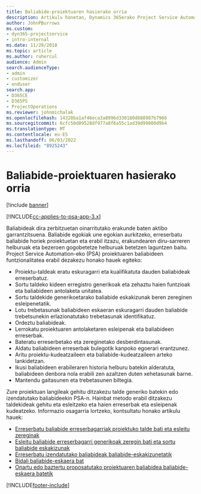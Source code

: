 ```yaml
---
title: Baliabide-proiektuaren hasierako orria
description: Artikulu honetan, Dynamics 365erako Project Service Automation (PSA) erakundeko baliabideen administrazio-ahalmenei buruzko informazioa ematen da.
author: JohnPBurrows
ms.custom:
- dyn365-projectservice
- intro-internal
ms.date: 11/28/2018
ms.topic: article
ms.author: ruhercul
audience: Admin
search.audienceType:
- admin
- customizer
- enduser
search.app:
- D365CE
- D365PS
- ProjectOperations
ms.reviewer: johnmichalak
ms.openlocfilehash: 14328ba1af46eca3a8996d330180d888987b7966
ms.sourcegitcommit: 6cfc50d89528df977a8f6a55c1ad39d99800d9b4
ms.translationtype: MT
ms.contentlocale: eu-ES
ms.lasthandoff: 06/03/2022
ms.locfileid: "8925243"
---
```

# <a name="resourcing-projects-home-page"></a>Baliabide-proiektuaren hasierako orria

[!include [banner](../includes/psa-now-project-operations.md)]

[!INCLUDE[cc-applies-to-psa-app-3.x](../includes/cc-applies-to-psa-app-3x.md)]

Baliabideak dira zerbitzuetan oinarritutako erakunde baten aktibo garrantzitsuena. Baliabide egokiak une egokian aurkitzeko, erreserbatu baliabide horiek proiektuetan eta erabil itzazu, erakundearen diru-sarreren helburuak eta bezeroen gogobetetze helburuak betetzen laguntzen baitu. Project Service Automation-eko (PSA) proiektuaren baliabideen funtzionalitatea erabil dezakezu honako hauek egiteko:

- Proiektu-taldeak eratu eskuragarri eta kualifikatuta dauden baliabideak erreserbatuz.
- Sortu taldeko kideen erregistro generikoak eta zehaztu haien funtzioak eta baliabideen antolaketa unitatea.
- Sortu taldekide generikoetarako baliabide eskakizunak beren zereginen esleipenetatik.
- Lotu trebetasunak baliabideen eskaeran eskuragarri dauden baliabide trebetsunekin erlazionatutako trebetasunak identifikatuz.
- Ordeztu baliabideak.
- Lerrokatu proiektuaren antolaketaren esleipenak eta baliabideen erreserbak.
- Bateratu erreserbetako eta zereginetako desberdintasunak.
- Aldatu baliabideen erreserbak bulegotik kanpoko egoerari erantzunez.
- Aritu proiektu-kudeatzaileen eta baliabide-kudeatzaileen arteko lankidetzan.
- Ikusi baliabideen erabileraren historia helburu batekin alderatuta, baliabideen denbora nola erabili zen azaltzen duten xehetasunak barne.
- Mantendu gaitasunen eta trebetasunen biltegia.


Zure proiektuan langileak gehitu ditzakezu talde generiko batekin edo izendatutako baliabideekin PSA-n. Hainbat metodo erabil ditzakezu taldekideak gehitu eta esleitzeko eta haien erreserbak eta esleipenak kudeatzeko. Informazio osagarria lortzeko, kontsultatu honako artikulu hauek:

- [Erreserbatu baliabide erreserbagarriak proiektuko talde bati eta esleitu zereginak](assign-named-bookable-resource.md)
- [Esleitu baliabide erreserbagarri generikoak zeregin bati eta sortu baliabide eskakizunak](assign-generic-bookable-resource.md)
- [Erreserbatu izendatutako baliabideak baliabide-eskakizunetatik](book-named-resource.md)
- [Bidali baliabide-eskaera bat](submit-resource-request.md)
- [Onartu edo baztertu proposatutako proiektuaren baliabidea baliabide-eskaera batetik](accept-reject-proposed-resource.md)


[!INCLUDE[footer-include](../includes/footer-banner.md)]

